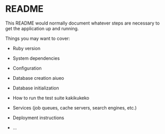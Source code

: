 # README

This README would normally document whatever steps are necessary to get the
application up and running.

Things you may want to cover:

* Ruby version

* System dependencies

* Configuration

* Database creation
aiueo
* Database initialization

* How to run the test suite
kakikukeko
* Services (job queues, cache servers, search engines, etc.)

* Deployment instructions

* ...